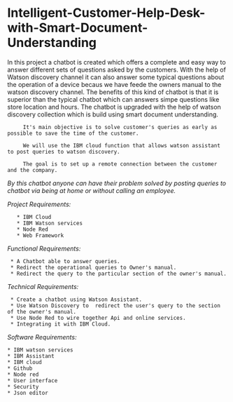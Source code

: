# Intelligent-Customer-Help-Desk-with-Smart-Document-Understanding

In this project a chatbot is created which offers a complete and easy way to answer different sets of questions asked by the customers. With the help of Watson discovery channel it can also answer some typical questions about the operation of a device becaus we have feede the owners manual to the watson discovery channel. The benefits of this kind of chatbot is that it is superior than the typical chatbot which can answers simpe questions like store location and hours. The chatbot is upgraded with the help of watson discovery collection which is build using smart document understanding.

         It's main objective is to solve customer's queries as early as possible to save the time of the customer. 
         
         We will use the IBM cloud function that allows watson assistant to post queries to watson discovery.

         The goal is to set up a remote connection between the customer and the company. 
         
        
        
   *By this chatbot anyone can have their problem solved by posting queries to chatbot via being at home or without calling an employee.*
   
   

*Project Requirements:*

       * IBM Cloud
       * IBM Watson services
       * Node Red
       * Web Framework

*Functional Requirements:*

     * A Chatbot able to answer queries.
     * Redirect the operational queries to Owner's manual.
     * Redirect the query to the particular section of the owner's manual.


*Technical Requirements:*

     * Create a chatbot using Watson Assistant.
     * Use Watson Discovery to  redirect the user's query to the section of the owner's manual.
     * Use Node Red to wire together Api and online services.
     * Integrating it with IBM Cloud.

*Software Requirements:*

    * IBM watson services
    * IBM Assistant
    * IBM cloud
    * Github
    * Node red
    * User interface
    * Security
    * Json editor
